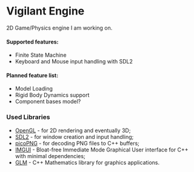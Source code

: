 # Vigilant Engine

2D Game/Physics engine I am working on.

#### Supported features:

 * Finite State Machine
 * Keyboard and Mouse input handling with SDL2

#### Planned feature list:

 * Model Loading
 * Rigid Body Dynamics support
 * Component bases model?


### Used Libraries

 * [OpenGL](https://www.opengl.org) - for 2D rendering and eventually 3D;
 * [SDL2](https://www.libsdl.org/) - for window creation and input handling;
 * [picoPNG](http://lodev.org/lodepng/picopng.cpp) - for decoding PNG files to C++ buffers;
 * [IMGUI](https://github.com/ocornut/imgui) - Bloat-free Immediate Mode Graphical User interface for C++ with minimal dependencies;
 * [GLM](https://glm.g-truc.net/0.9.8/index.html) - C++ Mathematics library for graphics applications.
